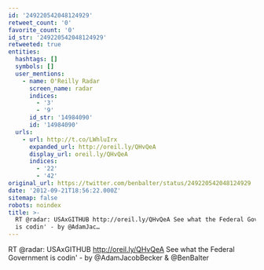 ```yaml
---
id: '249220542048124929'
retweet_count: '0'
favorite_count: '0'
id_str: '249220542048124929'
retweeted: true
entities:
  hashtags: []
  symbols: []
  user_mentions:
    - name: O'Reilly Radar
      screen_name: radar
      indices:
        - '3'
        - '9'
      id_str: '14984090'
      id: '14984090'
  urls:
    - url: http://t.co/LWhluIrx
      expanded_url: http://oreil.ly/QHvQeA
      display_url: oreil.ly/QHvQeA
      indices:
        - '22'
        - '42'
original_url: https://twitter.com/benbalter/status/249220542048124929
date: '2012-09-21T18:56:22.000Z'
sitemap: false
robots: noindex
title: >-
  RT @radar: USAxGITHUB http://oreil.ly/QHvQeA See what the Federal Government
  is codin' - by @AdamJac…
---
```


RT @radar: USAxGITHUB http://oreil.ly/QHvQeA See what the Federal Government is codin' - by @AdamJacobBecker &amp; @BenBalter